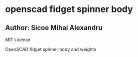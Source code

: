# openscad fidget spinner body
## Author: Sicoe Mihai Alexandru

MIT License

OpenSCAD fidget spinner body and weights
